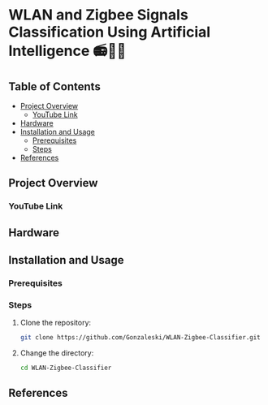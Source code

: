 # WLAN and Zigbee Signals Classification Using Artificial Intelligence 📻🛜📶

## Table of Contents
- [Project Overview](#project-overview)
  - [YouTube Link](#youtube-link)
- [Hardware](#hardware)
- [Installation and Usage](#installation-and-usage)
  - [Prerequisites](#prerequisites)
  - [Steps](#steps)
- [References](#references)

## **Project Overview**


### **YouTube Link**



## **Hardware**  


## **Installation and Usage**

### **Prerequisites**

### **Steps**
1. Clone the repository:
   ```bash
   git clone https://github.com/Gonzaleski/WLAN-Zigbee-Classifier.git
   ```

2. Change the directory:
   ```bash
   cd WLAN-Zigbee-Classifier
   ```


## **References**
